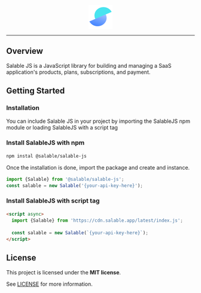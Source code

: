<p align="center">
  <a href="https://github.com/Salable/js-sdk" target="_blank" rel="noopener noreferrer">
    <img src="./docs/salable-logo.png" height="64">
  </a>
  <br />
</p>

<div align="center">

</div>

---

## Overview

Salable JS is a JavaScript library for building and managing a SaaS application's products, plans, subscriptions, and payment.

## Getting Started

### Installation

You can include Salable JS in your project by importing the SalableJS npm module or loading SalableJS with a script tag

### Install SalableJS with npm

```bash
npm instal @salable/salable-js
```

Once the installation is done, import the package and create and instance.

```typescript
import {Salable} from '@salable/salable-js';
const salable = new Salable('{your-api-key-here}');
```

### Install SalableJS with script tag

```html
<script async>
  import {Salable} from 'https://cdn.salable.app/latest/index.js';

  const salable = new Salable(`{your-api-key-here}`);
</script>
```

## License

This project is licensed under the **MIT license**.

See [LICENSE](https://github.com/Salable/js-sdk/tree/main/packages/salable-js/LICENSE) for more information.
